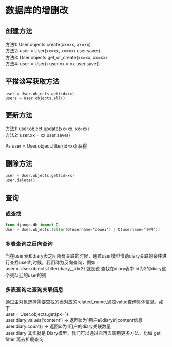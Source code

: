 <!--
 * @Author: your name
 * @Date: 2021-06-24 09:55:22
 * @LastEditTime: 2021-06-24 10:23:46
 * @LastEditors: Please set LastEditors
 * @Description: In User Settings Edit
 * @FilePath: \django-lession\lession4\4-4_数据库的增删改.md
-->
# 数据库的增删改  

## 创建方法  

方法1: User.objects.create(xx=xx, xx=xx)  
方法2: user = User(xx=xx, xx=xx)   user.save()  
方法3: User.objects.get_or_create(xx=xx, xx=xx)  
方法4: user = User()  user.xx = xx  user.save()  

## 平描淡写获取方法  

```
user = User.objects.get(id=xx)
Users = User.objects.all()

```

## 更新方法  

方法1: user.object.update(xx=xx, xx=xx)  
方法2: user.xx = xx     user.save()  

Ps  user = User.object.filter(id=xx) 获得

## 删除方法  

```py
user = User.objects.get(id=xx)
user.delete()
```

## 查询  

### 或查找  

```py
from django.db import Q
User = User.objects.filter(Q(username=‘dewei’) | Q(username=‘小明’))

```

### 多表查询之反向查询  

当在user表和diary表之间所有关联的时候，通过user模型借助diary关联的条件进行查找user的时候，我们称为反向查询，例如：  
user = User.objects.filter(diary__id=2) 就是说 查找在diary表中 id为2的diary这个列队迎的user的列  

### 多表查询之查询关联信息  

通过主对象选择需要查找的表对应的related_name,通过value查询具体信息，如下：  
user = User.objects.get(pk=1)  
user.diary.values(‘content’)  -> 返回id为1用户的diary的content信息  
user.diary.count() -> 返回id为1用户的diary关联数量  
user.diary 其实就是 Diary模型，我们可以通过它再去调用更多方法，比如 get filter 再去扩展查询  


